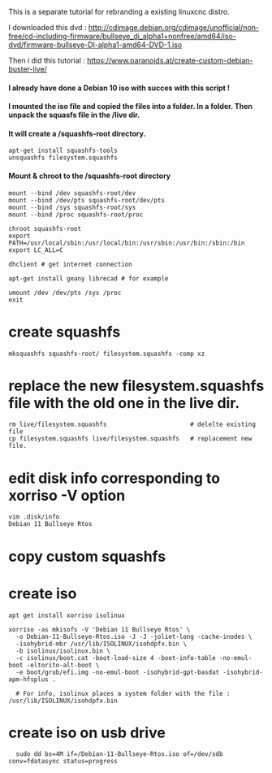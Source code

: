 This is a separate tutorial for rebranding a existing linuxcnc distro.

I downloaded this dvd :
http://cdimage.debian.org/cdimage/unofficial/non-free/cd-including-firmware/bullseye_di_alpha1+nonfree/amd64/iso-dvd/firmware-bullseye-DI-alpha1-amd64-DVD-1.iso

Then i did this tutorial :
https://www.paranoids.at/create-custom-debian-buster-live/

#### I already have done a Debian 10 iso with succes with this script !


#### I mounted the iso file and copied the files into a folder. In a folder. Then unpack the squasfs file in the /live dir.
#### It will create a /squashfs-root directory.

    apt-get install squashfs-tools
    unsquashfs filesystem.squashfs

#### Mount & chroot to the /squashfs-root directory

    mount --bind /dev squashfs-root/dev
    mount --bind /dev/pts squashfs-root/dev/pts
    mount --bind /sys squashfs-root/sys
    mount --bind /proc squashfs-root/proc

    chroot squashfs-root
    export PATH=/usr/local/sbin:/usr/local/bin:/usr/sbin:/usr/bin:/sbin:/bin
    export LC_ALL=C

    dhclient # get internet connection

    apt-get install geany librecad # for example

    umount /dev /dev/pts /sys /proc
    exit

# create squashfs
    mksquashfs squashfs-root/ filesystem.squashfs -comp xz

# replace the new filesystem.squashfs file with the old one in the live dir.
    rm live/filesystem.squashfs                       # delelte existing file
    cp filesystem.squashfs live/filesystem.squashfs   # replacement new file.
    
# edit disk info corresponding to xorriso -V option
    vim .disk/info
    Debian 11 Bullseye Rtos
    
# copy custom squashfs
    

# create iso
    apt get install xorriso isolinux
    
    xorriso -as mkisofs -V 'Debian 11 Bullseye Rtos' \
      -o Debian-11-Bullseye-Rtos.iso -J -J -joliet-long -cache-inodes \
      -isohybrid-mbr /usr/lib/ISOLINUX/isohdpfx.bin \
      -b isolinux/isolinux.bin \
      -c isolinux/boot.cat -boot-load-size 4 -boot-info-table -no-emul-boot -eltorito-alt-boot \
      -e boot/grub/efi.img -no-emul-boot -isohybrid-gpt-basdat -isohybrid-apm-hfsplus .
      
      # For info, isolinux places a system folder with the file : /usr/lib/ISOLINUX/isohdpfx.bin
      
# create iso on usb drive
      sudo dd bs=4M if=/Debian-11-Bullseye-Rtos.iso of=/dev/sdb conv=fdatasync status=progress
		
      
